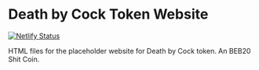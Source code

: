 # **Death by Cock Token Website**

[![Netlify Status](https://api.netlify.com/api/v1/badges/1e0c4089-9e51-4210-9315-ed17d3bf47ba/deploy-status)](https://app.netlify.com/sites/deathbycock/deploys)

HTML files for the placeholder website for Death by Cock token. An BEB20 Shit Coin.
